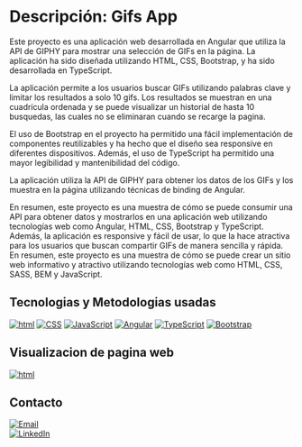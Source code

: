# Descripción: Gifs App
Este proyecto es una aplicación web desarrollada en Angular que utiliza la API de GIPHY para mostrar una selección de GIFs en la página. La aplicación ha sido diseñada utilizando HTML, CSS, Bootstrap, y ha sido desarrollada en TypeScript.

La aplicación permite a los usuarios buscar GIFs utilizando palabras clave y limitar los resultados a solo 10 gifs. Los resultados se muestran en una cuadrícula ordenada y se puede visualizar un historial de hasta 10 busquedas, las cuales no se eliminaran cuando se recarge la pagina.

El uso de Bootstrap en el proyecto ha permitido una fácil implementación de componentes reutilizables y ha hecho que el diseño sea responsive en diferentes dispositivos. Además, el uso de TypeScript ha permitido una mayor legibilidad y mantenibilidad del código.

La aplicación utiliza la API de GIPHY para obtener los datos de los GIFs y los muestra en la página utilizando técnicas de binding de Angular. 

En resumen, este proyecto es una muestra de cómo se puede consumir una API para obtener datos y mostrarlos en una aplicación web utilizando tecnologías web como Angular, HTML, CSS, Bootstrap y TypeScript. Además, la aplicación es responsive y fácil de usar, lo que la hace atractiva para los usuarios que buscan compartir GIFs de manera sencilla y rápida.
En resumen, este proyecto es una muestra de cómo se puede crear un sitio web informativo y atractivo utilizando tecnologías web como HTML, CSS, SASS, BEM y JavaScript.

## Tecnologias y Metodologias usadas
[![html](https://img.shields.io/badge/html-E34F26?style=for-the-badge&logo=html5&logoColor=white&labelColor=101010)]()
[![CSS](https://img.shields.io/badge/CSS-1572B6?style=for-the-badge&logo=CSS3&logoColor=white&labelColor=101010)]()
[![JavaScript](https://img.shields.io/badge/JavaScript-F7DF1E?style=for-the-badge&logo=JavaScript&logoColor=white&labelColor=101010)]()
[![Angular](https://img.shields.io/badge/Angular-DD0031?style=for-the-badge&logo=Angular&logoColor=white&labelColor=101010)]()
[![TypeScript](https://img.shields.io/badge/TypeScript-3178C6?style=for-the-badge&logo=TypeScript&logoColor=white&labelColor=101010)]()
[![Bootstrap](https://img.shields.io/badge/Bootstrap-3178C6?style=for-the-badge&logo=Bootstrap&logoColor=white&labelColor=101010)]()


## Visualizacion de pagina web
[![html](https://cdn.icon-icons.com/icons2/561/PNG/96/website-design-symbol-1_icon-icons.com_53804.png)](https://alejandrodsfd.github.io/FestivalMusica/)
</br>
## Contacto
[![Email](https://img.shields.io/badge/alejandrodsfd@gmail.com-email_personal-EA4335?style=for-the-badge&logo=gmail&logoColor=white&labelColor=101010)](mailto:alejandrodsdf@gmail.com)
</br>
[![LinkedIn](https://img.shields.io/badge/alejandrodsfd-LinkedIn-0A66C2?style=for-the-badge&logo=LinkedIn&logoColor=white&labelColor=101010)](https://www.linkedin.com/in/alejandrodsfd)
